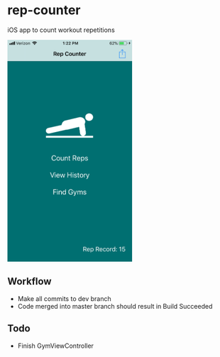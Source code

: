 # rep-counter

iOS app to count workout repetitions

<img src="screenshots/screenshot.png" height="500" alt="screenshot" />

## Workflow

- Make all commits to dev branch
- Code merged into master branch should result in Build Succeeded

## Todo

- Finish GymViewController

